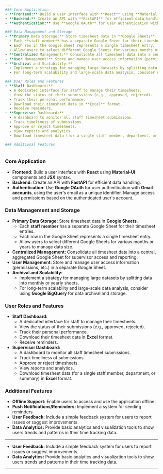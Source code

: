 ```yaml
---
### Core Application
- **Frontend:** Build a user interface with **React** using **Material-UI** components and **JSX** syntax.
- **Backend:** Create an API with **FastAPI** for efficient data handling.
- **Authentication:** Use **Google OAuth** for user authentication with **Gmail accounts**, using the user's email as a unique identifier. Manage access and permissions based on the authenticated user's account.

### Data Management and Storage
- **Primary Data Storage:** Store timesheet data in **Google Sheets**.
  - Each **staff member** has a separate Google Sheet for their timesheet entries.
  - Each row in the Google Sheet represents a single timesheet entry.
  - Allow users to select different Google Sheets for various months or years to manage data size.
- **Centralized Management:** Consolidate all timesheet data into a central, aggregated Google Sheet for supervisor access and reporting.
- **User Management:** Store and manage user access information (permissions, etc.) in a separate Google Sheet.
- **Archival and Scalability:**
  - Implement a strategy for managing large datasets by splitting data into monthly or yearly sheets.
  - For long-term scalability and large-scale data analysis, consider using **Google BigQuery** for data archival and storage.

### User Roles and Features
- **Staff Dashboard:**
  - A dedicated interface for staff to manage their timesheets.
  - View the status of their submissions (e.g., approved, rejected).
  - Track their personal performance.
  - Download their timesheet data in **Excel** format.
  - Receive reminders.
- **Supervisor Dashboard:**
  - A dashboard to monitor all staff timesheet submissions.
  - Track timeliness of submissions.
  - Approve or reject timesheets.
  - View reports and analytics.
  - Download timesheet data (for a single staff member, department, or summary) in **Excel** format.

### Additional Features
---
```

### Core Application
- **Frontend:** Build a user interface with **React** using **Material-UI** components and **JSX** syntax.
- **Backend:** Create an API with **FastAPI** for efficient data handling.
- **Authentication:** Use **Google OAuth** for user authentication with **Gmail accounts**, using the user's email as a unique identifier. Manage access and permissions based on the authenticated user's account.

### Data Management and Storage
- **Primary Data Storage:** Store timesheet data in **Google Sheets**.
  - Each **staff member** has a separate Google Sheet for their timesheet entries.
  - Each row in the Google Sheet represents a single timesheet entry.
  - Allow users to select different Google Sheets for various months or years to manage data size.
- **Centralized Management:** Consolidate all timesheet data into a central, aggregated Google Sheet for supervisor access and reporting.
- **User Management:** Store and manage user access information (permissions, etc.) in a separate Google Sheet.
- **Archival and Scalability:**
  - Implement a strategy for managing large datasets by splitting data into monthly or yearly sheets.
  - For long-term scalability and large-scale data analysis, consider using **Google BigQuery** for data archival and storage.

### User Roles and Features
- **Staff Dashboard:**
  - A dedicated interface for staff to manage their timesheets.
  - View the status of their submissions (e.g., approved, rejected).
  - Track their personal performance.
  - Download their timesheet data in **Excel** format.
  - Receive reminders.
- **Supervisor Dashboard:**
  - A dashboard to monitor all staff timesheet submissions.
  - Track timeliness of submissions.
  - Approve or reject timesheets.
  - View reports and analytics.
  - Download timesheet data (for a single staff member, department, or summary) in **Excel** format.

### Additional Features
- **Offline Support:** Enable users to access and use the application offline.
- **Push Notifications/Reminders:** Implement a system for sending reminders.
- **User Feedback:** Include a simple feedback system for users to report issues or suggest improvements.
- **Data Analytics:** Provide basic analytics and visualization tools to show users trends and patterns in their time tracking data.
---
- **User Feedback:** Include a simple feedback system for users to report issues or suggest improvements.
- **Data Analytics:** Provide basic analytics and visualization tools to show users trends and patterns in their time tracking data.
---
